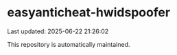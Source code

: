 # easyanticheat-hwidspoofer

Last updated: 2025-06-22 21:26:02

This repository is automatically maintained.
